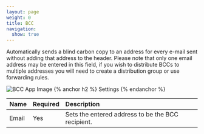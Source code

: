 ```yaml
---
layout: page
weight: 0
title: BCC
navigation:
  show: true
---
```


Automatically sends a blind carbon copy to an address for every e-mail sent without adding that address to the header. Please note that only one email address may be entered in this field, if you wish to distribute BCCs to multiple addresses you will need to create a distribution group or use forwarding rules.

![BCC App Image]({{root_url}}/images/bcc.png "BCC")
{% anchor h2 %} Settings {% endanchor %}


|Name|Required|Description|
|:---|:-------|:----------|
|Email|Yes|Sets the entered address to be the BCC recipient.|



